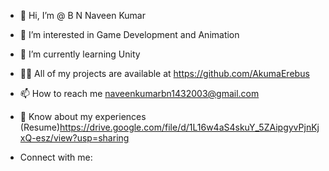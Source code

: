 - 👋 Hi, I’m @ B N Naveen Kumar
- 👀 I’m interested in Game Development and Animation
- 🌱 I’m currently learning Unity 
- 👨‍💻 All of my projects are available at https://github.com/AkumaErebus
- 📫 How to reach me naveenkumarbn1432003@gmail.com
- 📄 Know about my experiences (Resume)https://drive.google.com/file/d/1L16w4aS4skuY_5ZAipgyvPjnKjxQ-esz/view?usp=sharing

- Connect with me:
  
<!---
AkumaErebus/AkumaErebus is a ✨ special ✨ repository because its `README.md` (this file) appears on your GitHub profile.
You can click the Preview link to take a look at your changes.
--->
